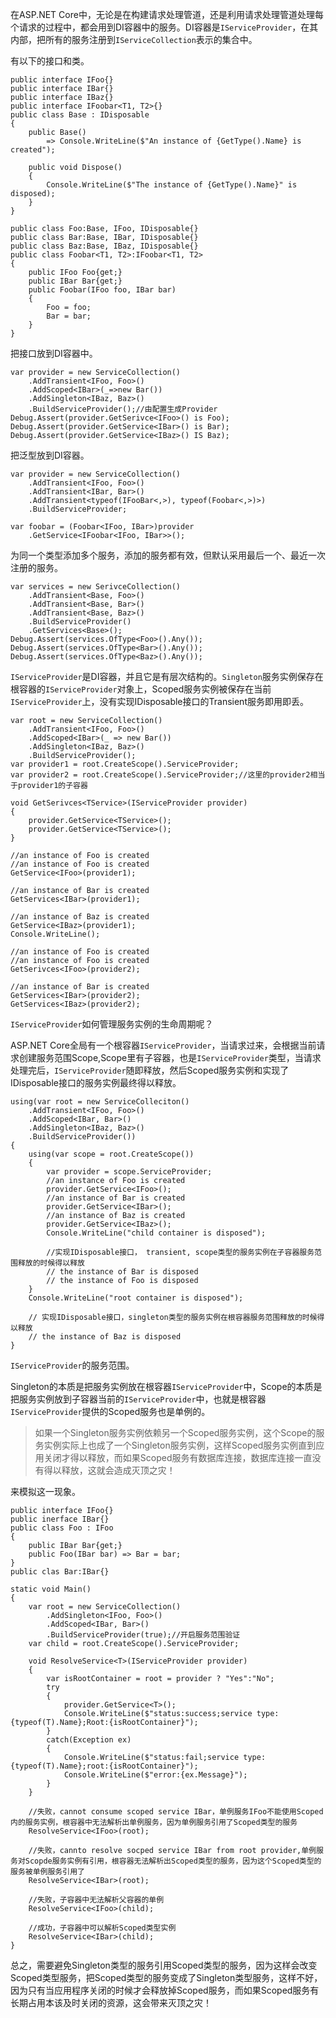 在ASP.NET Core中，无论是在构建请求处理管道，还是利用请求处理管道处理每个请求的过程中，都会用到DI容器中的服务。DI容器是`IServiceProvider`，在其内部，把所有的服务注册到`IServiceCollection`表示的集合中。

有以下的接口和类。
```
public interface IFoo{}
public interface IBar{}
public interface IBaz{}
public interface IFoobar<T1, T2>{}
public class Base : IDisposable
{
    public Base()
        => Console.WriteLine($"An instance of {GetType().Name} is created");

    public void Dispose()
    {
        Console.WriteLine($"The instance of {GetType().Name}" is disposed);
    }
}

public class Foo:Base, IFoo, IDisposable{}
public class Bar:Base, IBar, IDisposable{}
public class Baz:Base, IBaz, IDisposable{}
public class Foobar<T1, T2>:IFoobar<T1, T2>
{
    public IFoo Foo{get;}
    public IBar Bar{get;}
    public Foobar(IFoo foo, IBar bar)
    {
        Foo = foo;
        Bar = bar;
    }
}
```

把接口放到DI容器中。

```
var provider = new ServiceCollection()
    .AddTransient<IFoo, Foo>()
    .AddScoped<IBar>(_=>new Bar())
    .AddSingleton<IBaz, Baz>()
    .BuildServiceProvider();//由配置生成Provider
Debug.Assert(provider.GetSerivce<IFoo>() is Foo);
Debug.Assert(provider.GetService<IBar>() is Bar);
Debug.Assert(provider.GetService<IBaz>() IS Baz);
```

把泛型放到DI容器。

```
var provider = new ServiceCollection()
    .AddTransient<IFoo, Foo>()
    .AddTransient<IBar, Bar>()
    .AddTransient<typeof(IFooBar<,>), typeof(Foobar<,>)>)
    .BuildServiceProvider;

var foobar = (Foobar<IFoo, IBar>)provider
    .GetService<IFoobar<IFoo, IBar>>();
```

为同一个类型添加多个服务，添加的服务都有效，但默认采用最后一个、最近一次注册的服务。

```
var services = new SerivceCollection()
    .AddTransient<Base, Foo>()
    .AddTransient<Base, Bar>()
    .AddTransient<Base, Baz>()
    .BuildServiceProvider()
    .GetServices<Base>();
Debug.Assert(services.OfType<Foo>().Any());
Debug.Assert(services.OfType<Bar>().Any());
Debug.Assert(services.OfType<Baz>().Any());
```

`IServiceProvider`是DI容器，并且它是有层次结构的。`Singleton`服务实例保存在根容器的`IServiceProvider`对象上，Scoped服务实例被保存在当前`IServiceProvider`上，没有实现IDisposable接口的Transient服务即用即丢。

```
var root = new ServiceCollection()
    .AddTransient<IFoo, Foo>()
    .AddScoped<IBar>(_ => new Bar()) 
    .AddSingleton<IBaz, Baz>()
    .BuildServiceProvider();
var provider1 = root.CreateScope().ServiceProvider;
var provider2 = root.CreateScope().ServiceProvider;//这里的provider2相当于provider1的子容器

void GetSerivces<TService>(IServiceProvider provider)
{
    provider.GetService<TService>();
    provider.GetService<TService>();
}

//an instance of Foo is created
//an instance of Foo is created
GetService<IFoo>(provider1);

//an instance of Bar is created
GetServices<IBar>(provider1);

//an instance of Baz is created
GetService<IBaz>(provider1);
Console.WriteLine();

//an instance of Foo is created
//an instance of Foo is created
GetSerivces<IFoo>(provider2);

//an instance of Bar is created
GetServices<IBar>(provider2);
GetServices<IBaz>(provider2);
```  

`IServiceProvider`如何管理服务实例的生命周期呢？

ASP.NET Core全局有一个根容器`IServiceProvider`，当请求过来，会根据当前请求创建服务范围Scope,Scope里有子容器，也是`IServiceProvider`类型，当请求处理完后，`IServiceProvider`随即释放，然后Scoped服务实例和实现了IDisposable接口的服务实例最终得以释放。

```
using(var root = new ServiceColleciton()
    .AddTransient<IFoo, Foo>()
    .AddScoped<IBar, Bar>()
    .AddSingleton<IBaz, Baz>()
    .BuildServiceProvider())
{
    using(var scope = root.CreateScope())
    {
        var provider = scope.ServiceProvider;
        //an instance of Foo is created
        provider.GetService<IFoo>();
        //an instance of Bar is created
        provider.GetService<IBar>();
        //an instance of Baz is created
        provider.GetService<IBaz>();
        Console.WriteLine("child container is disposed");

        //实现IDisposable接口， transient, scope类型的服务实例在子容器服务范围释放的时候得以释放
        // the instance of Bar is disposed
        // the instance of Foo is disposed
    }
    Console.WriteLine("root container is disposed");

    // 实现IDisposable接口，singleton类型的服务实例在根容器服务范围释放的时候得以释放
    // the instance of Baz is disposed
}
```

`IServiceProvider`的服务范围。

Singleton的本质是把服务实例放在根容器`IServiceProvider`中，Scope的本质是把服务实例放到子容器当前的`IServiceProvider`中，也就是根容器`IServiceProvider`提供的Scoped服务也是单例的。

> 如果一个Singleton服务实例依赖另一个Scoped服务实例，这个Scope的服务实例实际上也成了一个Singleton服务实例，这样Scoped服务实例直到应用关闭才得以释放，而如果Scoped服务有数据库连接，数据库连接一直没有得以释放，这就会造成灭顶之灾！

来模拟这一现象。

```
public interface IFoo{}
public inerface IBar{}
public class Foo : IFoo
{
    public IBar Bar{get;}
    public Foo(IBar bar) => Bar = bar;
}
public clas Bar:IBar{}

static void Main()
{
    var root = new ServiceCollection()
        .AddSingleton<IFoo, Foo>()
        .AddScoped<IBar, Bar>()
        .BuildServiceProvider(true);//开启服务范围验证
    var child = root.CreateScope().ServiceProvider;

    void ResolveService<T>(IServiceProvider provider)
    {
        var isRootContainer = root = provider ? "Yes":"No";
        try
        {
            provider.GetService<T>();
            Console.WriteLine($"status:success;service type: {typeof(T).Name};Root:{isRootContainer}");
        }
        catch(Exception ex)
        {
            Console.WriteLine($"status:fail;service type:{typeof(T).Name};root:{isRootContainer}");
            Console.WriteLine($"error:{ex.Message}");
        }
    }

    //失败，cannot consume scoped service IBar，单例服务IFoo不能使用Scoped内的服务实例，根容器中无法解析出单例服务，因为单例服务引用了Scoped类型的服务
    ResolveService<IFoo>(root);

    //失败，cannto resolve socped service IBar from root provider,单例服务对Scopde服务实例有引用，根容器无法解析出Scoped类型的服务，因为这个Scoped类型的服务被单例服务引用了
    ResolveService<IBar>(root);

    //失败，子容器中无法解析父容器的单例
    ResolveService<IFoo>(child);

    //成功，子容器中可以解析Scoped类型实例
    ResolveService<IBar>(child);
}
```

总之，需要避免Singleton类型的服务引用Scoped类型的服务，因为这样会改变Scoped类型服务，把Scoped类型的服务变成了Singleton类型服务，这样不好，因为只有当应用程序关闭的时候才会释放掉Scoped服务，而如果Scoped服务有长期占用本该及时关闭的资源，这会带来灭顶之灾！



